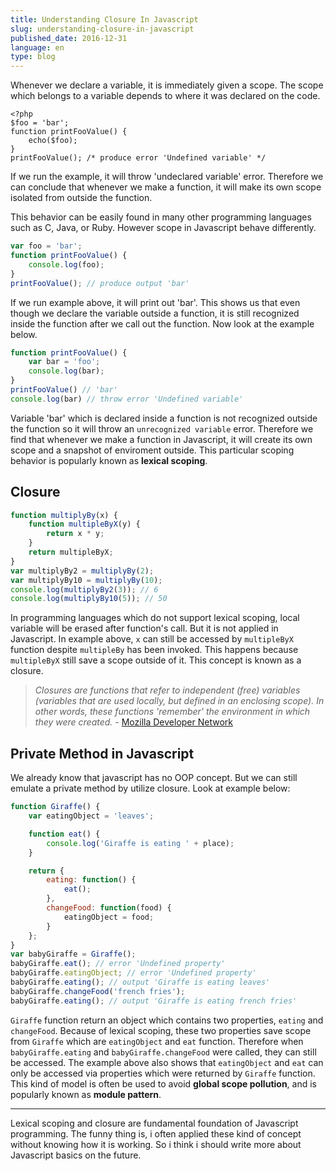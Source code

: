 ```yaml
---
title: Understanding Closure In Javascript
slug: understanding-closure-in-javascript
published_date: 2016-12-31
language: en
type: blog
---
```


Whenever we declare a variable, it is immediately given a scope. The scope which belongs to a variable depends to where it was declared on the code.

```
<?php
$foo = 'bar';
function printFooValue() {
    echo($foo);
}
printFooValue(); /* produce error 'Undefined variable' */
```

If we run the example, it will throw 'undeclared variable' error. Therefore we can conclude that whenever we make a function, it will make its own scope isolated from outside the function.

This behavior can be easily found in many other programming languages such as C, Java, or Ruby. However scope in Javascript behave differently.

``` js
var foo = 'bar';
function printFooValue() {
    console.log(foo);
}
printFooValue(); // produce output 'bar'
```

If we run example above, it will print out 'bar'. This shows us that even though we declare the variable outside a function, it is still recognized inside the function after we call out the function. Now look at the example below.

``` js
function printFooValue() {
    var bar = 'foo';
    console.log(bar);
}
printFooValue() // 'bar'
console.log(bar) // throw error 'Undefined variable'
```

Variable 'bar' which is declared inside a function is not recognized outside the function so it will throw an `unrecognized variable` error. Therefore we find that whenever we make a function in Javascript, it will create its own scope and a snapshot of enviroment outside. This particular scoping behavior is popularly known as __lexical scoping__.

## Closure

``` js
function multiplyBy(x) {
    function multipleByX(y) {
        return x * y;
    }
    return multipleByX;
}
var multiplyBy2 = multiplyBy(2);
var multiplyBy10 = multiplyBy(10);
console.log(multiplyBy2(3)); // 6
console.log(multiplyBy10(5)); // 50
```

In programming languages which do not support lexical scoping, local variable will be erased after function's call. But it is not applied in Javascript. In example above, `x` can still be accessed by `multipleByX` function despite `multipleBy` has been invoked. This happens because `multipleByX` still save a scope outside of it. This concept is known as a closure.

> _Closures are functions that refer to independent (free) variables (variables that are used locally, but defined in an enclosing scope). In other words, these functions 'remember' the environment in which they were created._ - [Mozilla Developer Network](https://developer.mozilla.org/en/docs/Web/JavaScript/Closures)

## Private Method in Javascript
We already know that javascript has no OOP concept. But we can still emulate a private method by utilize closure. Look at example below:

``` js
function Giraffe() {
    var eatingObject = 'leaves';

    function eat() {
        console.log('Giraffe is eating ' + place);
    }

    return {
        eating: function() {
            eat();
        },
        changeFood: function(food) {
            eatingObject = food;
        }
    };
}
var babyGiraffe = Giraffe();
babyGiraffe.eat(); // error 'Undefined property'
babyGiraffe.eatingObject; // error 'Undefined property'
babyGiraffe.eating(); // output 'Giraffe is eating leaves'
babyGiraffe.changeFood('french fries');
babyGiraffe.eating(); // output 'Giraffe is eating french fries'
```

`Giraffe` function return an object which contains two properties, `eating` and `changeFood`. Because of lexical scoping, these two properties save scope from `Giraffe` which are `eatingObject` and `eat` function. Therefore when `babyGiraffe.eating` and `babyGiraffe.changeFood` were called, they can still be accessed. The example above also shows that `eatingObject` and `eat` can only be accessed via properties which were returned by `Giraffe` function. This kind of model is often be used to avoid __global scope pollution__, and is popularly known as __module pattern__.

---

Lexical scoping and closure are fundamental foundation of Javascript programming. The funny thing is, i often applied these kind of concept without knowing how it is working. So i think i should write more about Javascript basics on the future.

